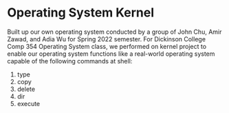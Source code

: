 # Operating System Kernel
Built up our own operating system conducted by a group of John Chu, Amir Zawad, and Adia Wu for Spring 2022 semester. 
For Dickinson College Comp 354 Operating System class, we performed on kernel project to enable our operating system functions like a real-world operating system capable of the following commands at shell:

1. type <file>
2. copy <src file> <dest file>
3. delete <file>
4. dir
5. execute <prog>

 
